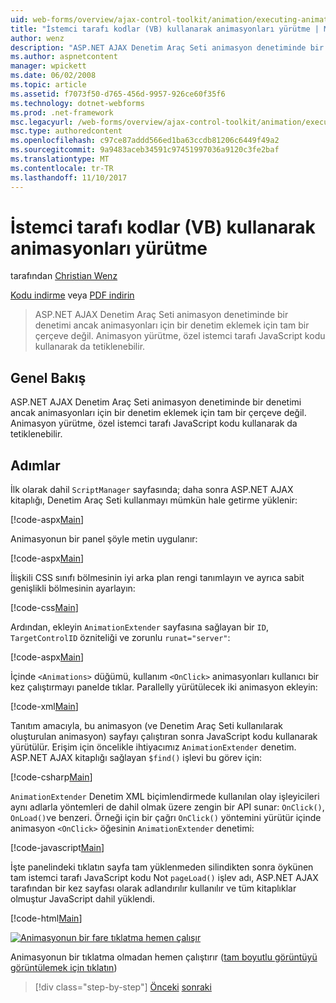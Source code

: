```yaml
---
uid: web-forms/overview/ajax-control-toolkit/animation/executing-animations-using-client-side-code-vb
title: "İstemci tarafı kodlar (VB) kullanarak animasyonları yürütme | Microsoft Docs"
author: wenz
description: "ASP.NET AJAX Denetim Araç Seti animasyon denetiminde bir denetimi ancak animasyonları için bir denetim eklemek için tam bir çerçeve değil. Animasyon yürütme..."
ms.author: aspnetcontent
manager: wpickett
ms.date: 06/02/2008
ms.topic: article
ms.assetid: f7073f50-d765-456d-9957-926ce60f35f6
ms.technology: dotnet-webforms
ms.prod: .net-framework
msc.legacyurl: /web-forms/overview/ajax-control-toolkit/animation/executing-animations-using-client-side-code-vb
msc.type: authoredcontent
ms.openlocfilehash: c97ce87addd566ed1ba63ccdb81206c6449f49a2
ms.sourcegitcommit: 9a9483aceb34591c97451997036a9120c3fe2baf
ms.translationtype: MT
ms.contentlocale: tr-TR
ms.lasthandoff: 11/10/2017
---
```

<a name="executing-animations-using-client-side-code-vb"></a>İstemci tarafı kodlar (VB) kullanarak animasyonları yürütme
====================
tarafından [Christian Wenz](https://github.com/wenz)

[Kodu indirme](http://download.microsoft.com/download/f/9/a/f9a26acd-8df4-4484-8a18-199e4598f411/Animation10.vb.zip) veya [PDF indirin](http://download.microsoft.com/download/6/7/1/6718d452-ff89-4d3f-a90e-c74ec2d636a3/animation10VB.pdf)

> ASP.NET AJAX Denetim Araç Seti animasyon denetiminde bir denetimi ancak animasyonları için bir denetim eklemek için tam bir çerçeve değil. Animasyon yürütme, özel istemci tarafı JavaScript kodu kullanarak da tetiklenebilir.


## <a name="overview"></a>Genel Bakış

ASP.NET AJAX Denetim Araç Seti animasyon denetiminde bir denetimi ancak animasyonları için bir denetim eklemek için tam bir çerçeve değil. Animasyon yürütme, özel istemci tarafı JavaScript kodu kullanarak da tetiklenebilir.

## <a name="steps"></a>Adımlar

İlk olarak dahil `ScriptManager` sayfasında; daha sonra ASP.NET AJAX kitaplığı, Denetim Araç Seti kullanmayı mümkün hale getirme yüklenir:

[!code-aspx[Main](executing-animations-using-client-side-code-vb/samples/sample1.aspx)]

Animasyonun bir panel şöyle metin uygulanır:

[!code-aspx[Main](executing-animations-using-client-side-code-vb/samples/sample2.aspx)]

İlişkili CSS sınıfı bölmesinin iyi arka plan rengi tanımlayın ve ayrıca sabit genişlikli bölmesinin ayarlayın:

[!code-css[Main](executing-animations-using-client-side-code-vb/samples/sample3.css)]

Ardından, ekleyin `AnimationExtender` sayfasına sağlayan bir `ID`, `TargetControlID` özniteliği ve zorunlu `runat="server"`:

[!code-aspx[Main](executing-animations-using-client-side-code-vb/samples/sample4.aspx)]

İçinde `<Animations>` düğümü, kullanım `<OnClick>` animasyonları kullanıcı bir kez çalıştırmayı panelde tıklar. Parallelly yürütülecek iki animasyon ekleyin:

[!code-xml[Main](executing-animations-using-client-side-code-vb/samples/sample5.xml)]

Tanıtım amacıyla, bu animasyon (ve Denetim Araç Seti kullanılarak oluşturulan animasyon) sayfayı çalıştıran sonra JavaScript kodu kullanarak yürütülür. Erişim için öncelikle ihtiyacımız `AnimationExtender` denetim. ASP.NET AJAX kitaplığı sağlayan `$find()` işlevi bu görev için:

[!code-csharp[Main](executing-animations-using-client-side-code-vb/samples/sample6.cs)]

`AnimationExtender` Denetim XML biçimlendirmede kullanılan olay işleyicileri aynı adlarla yöntemleri de dahil olmak üzere zengin bir API sunar: `OnClick()`, `OnLoad()`ve benzeri. Örneği için bir çağrı `OnClick()` yöntemini yürütür içinde animasyon `<OnClick>` öğesinin `AnimationExtender` denetimi:

[!code-javascript[Main](executing-animations-using-client-side-code-vb/samples/sample7.js)]

İşte panelindeki tıklatın sayfa tam yüklenmeden silindikten sonra öykünen tam istemci tarafı JavaScript kodu Not `pageLoad()` işlev adı, ASP.NET AJAX tarafından bir kez sayfası olarak adlandırılır kullanılır ve tüm kitaplıklar olmuştur JavaScript dahil yüklendi.

[!code-html[Main](executing-animations-using-client-side-code-vb/samples/sample8.html)]


[![Animasyonun bir fare tıklatma hemen çalışır](executing-animations-using-client-side-code-vb/_static/image2.png)](executing-animations-using-client-side-code-vb/_static/image1.png)

Animasyonun bir tıklatma olmadan hemen çalıştırır ([tam boyutlu görüntüyü görüntülemek için tıklatın](executing-animations-using-client-side-code-vb/_static/image3.png))

>[!div class="step-by-step"]
[Önceki](modifying-animations-from-the-server-side-vb.md)
[sonraki](changing-an-animation-using-client-side-code-vb.md)

